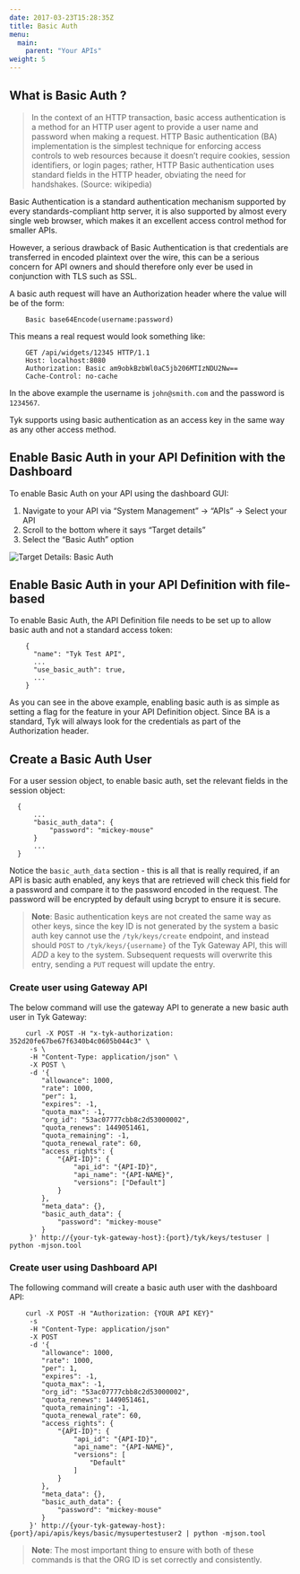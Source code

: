 ```yaml
---
date: 2017-03-23T15:28:35Z
title: Basic Auth
menu:
  main:
    parent: "Your APIs"
weight: 5 
---
```


## <a name="what-is-basic-auth"></a>What is Basic Auth ?

> In the context of an HTTP transaction, basic access authentication is a method for an HTTP user agent to provide a user name and password when making a request. HTTP Basic authentication (BA) implementation is the simplest technique for enforcing access controls to web resources because it doesn’t require cookies, session identifiers, or login pages; rather, HTTP Basic authentication uses standard fields in the HTTP header, obviating the need for handshakes. (Source: wikipedia)

Basic Authentication is a standard authentication mechanism supported by every standards-compliant http server, it is also supported by almost every single web browser, which makes it an excellent access control method for smaller APIs.

However, a serious drawback of Basic Authentication is that credentials are transferred in encoded plaintext over the wire, this can be a serious concern for API owners and should therefore only ever be used in conjunction with TLS such as SSL.

A basic auth request will have an Authorization header where the value will be of the form:

```
	Basic base64Encode(username:password)
```

This means a real request would look something like:

```
	GET /api/widgets/12345 HTTP/1.1
	Host: localhost:8080
	Authorization: Basic am9obkBzbWl0aC5jb206MTIzNDU2Nw==
	Cache-Control: no-cache
```

In the above example the username is `john@smith.com` and the password is `1234567`.

Tyk supports using basic authentication as an access key in the same way as any other access method.

## <a name="with-dashboard"></a>Enable Basic Auth in your API Definition with the Dashboard

To enable Basic Auth on your API using the dashboard GUI:

1. Navigate to your API via “System Management” -> “APIs” -> Select your API
2. Scroll to the bottom where it says “Target details”
3. Select the “Basic Auth” option

![Target Details: Basic Auth][1]

## <a name="with-file-based"></a>Enable Basic Auth in your API Definition with file-based

To enable Basic Auth, the API Definition file needs to be set up to allow basic auth and not a standard access token:

```{.copyWrapper}
	{
	  "name": "Tyk Test API",
	  ...
	  "use_basic_auth": true,
	  ...
	}
```

As you can see in the above example, enabling basic auth is as simple as setting a flag for the feature in your API Definition object. Since BA is a standard, Tyk will always look for the credentials as part of the Authorization header.

## <a name="create-a-basic-auth-user"></a>Create a Basic Auth User

For a user session object, to enable basic auth, set the relevant fields in the session object:

```{.copyWrapper}
  {
      ...
      "basic_auth_data": {
          "password": "mickey-mouse"
      }
      ...
  }
``` 

Notice the `basic_auth_data` section - this is all that is really required, if an API is basic auth enabled, any keys that are retrieved will check this field for a password and compare it to the password encoded in the request. The password will be encrypted by default using bcrypt to ensure it is secure.

> **Note**: Basic authentication keys are not created the same way as other keys, since the key ID is not generated by the system a basic auth key cannot use the `/tyk/keys/create` endpoint, and instead should `POST` to `/tyk/keys/{username}` of the Tyk Gateway API, this will *ADD* a key to the system. Subsequent requests will overwrite this entry, sending a `PUT` request will update the entry.

### Create user using Gateway API

The below command will use the gateway API to generate a new basic auth user in Tyk Gateway:

```{.copyWrapper}
    curl -X POST -H "x-tyk-authorization: 352d20fe67be67f6340b4c0605b044c3" \
     -s \
     -H "Content-Type: application/json" \
     -X POST \
     -d '{
        "allowance": 1000,
        "rate": 1000,
        "per": 1,
        "expires": -1,
        "quota_max": -1,
        "org_id": "53ac07777cbb8c2d53000002",
        "quota_renews": 1449051461,
        "quota_remaining": -1,
        "quota_renewal_rate": 60,
        "access_rights": {
            "{API-ID}": {
                "api_id": "{API-ID}",
                "api_name": "{API-NAME}",
                "versions": ["Default"]
            }
        },
        "meta_data": {},
        "basic_auth_data": {
            "password": "mickey-mouse"
        }
     }' http://{your-tyk-gateway-host}:{port}/tyk/keys/testuser | python -mjson.tool
```

### Create user using Dashboard API

The following command will create a basic auth user with the dashboard API:

```{.copyWrapper}
    curl -X POST -H "Authorization: {YOUR API KEY}"
     -s
     -H "Content-Type: application/json"
     -X POST
     -d '{
        "allowance": 1000,
        "rate": 1000,
        "per": 1,
        "expires": -1,
        "quota_max": -1,
        "org_id": "53ac07777cbb8c2d53000002",
        "quota_renews": 1449051461,
        "quota_remaining": -1,
        "quota_renewal_rate": 60,
        "access_rights": {
            "{API-ID}": {
                "api_id": "{API-ID}", 
                "api_name": "{API-NAME}", 
                "versions": [
                    "Default"
                ]
            }
        },
        "meta_data": {},
        "basic_auth_data": {
            "password": "mickey-mouse"
        }
     }' http://{your-tyk-gateway-host}:{port}/api/apis/keys/basic/mysupertestuser2 | python -mjson.tool
```

> **Note**: The most important thing to ensure with both of these commands is that the ORG ID is set correctly and consistently.


[1]: /docs/img/dashboard/system-management/basicAuth.png




